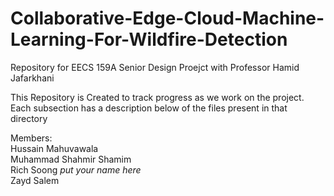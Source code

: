 # Collaborative-Edge-Cloud-Machine-Learning-For-Wildfire-Detection
Repository for EECS 159A Senior Design Proejct with Professor Hamid Jafarkhani

This Repository is Created to track progress as we work on the project. Each subsection has a description below of the files present in that directory


Members:  
Hussain Mahuvawala  
Muhammad Shahmir Shamim  
Rich Soong 
*put your name here*  
Zayd Salem

